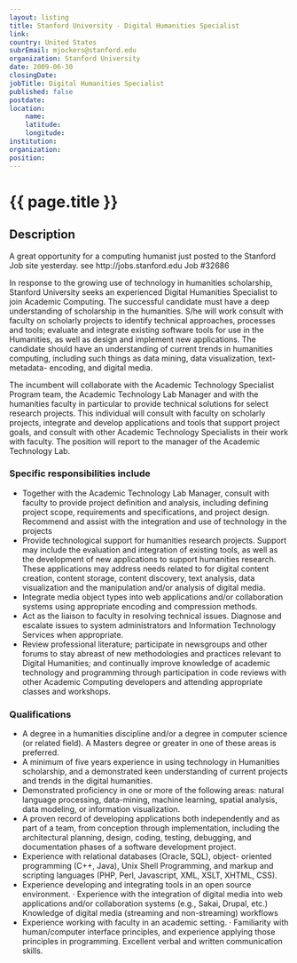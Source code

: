 ```yaml
---
layout: listing
title: Stanford University - Digital Humanities Specialist
link:
country: United States
subrEmail: mjockers@stanford.edu
organization: Stanford University 
date: 2009-06-30
closingDate: 
jobTitle: Digital Humanities Specialist
published: false
postdate:
location:
    name: 
    latitude: 
    longitude: 
institution: 
organization: 
position: 
--- 
```



# {{ page.title }}

## Description








<p>A great opportunity for a computing humanist just posted to the
Stanford Job site yesterday.  see http://jobs.stanford.edu Job #32686
</p>
<p>In response to the growing use of technology in humanities
scholarship, Stanford University seeks an experienced Digital
Humanities Specialist to join Academic Computing.  The successful
candidate must have a deep understanding of scholarship in the
humanities. S/he will work consult with faculty on scholarly projects
to identify technical approaches, processes and tools; evaluate and
integrate existing software tools for use in the Humanities, as well
as design and implement new applications.  The candidate should have
an understanding of current trends in humanities computing, including
such things as data mining, data visualization, text- metadata-
encoding, and digital media.
</p>
<p>
The incumbent will collaborate with the Academic Technology Specialist
Program team, the Academic Technology Lab Manager and with the
humanities faculty in particular to provide technical solutions for
select research projects. This individual will consult with faculty on
scholarly projects, integrate and develop applications and tools that
support project goals, and consult with other Academic Technology
Specialists in their work with faculty. The position will report to
the manager of the Academic Technology Lab.
</p>


<h3>Specific responsibilities include</h3>


<ul>
<li>Together with the Academic Technology Lab Manager, consult with
faculty to provide project definition and analysis, including defining
project scope, requirements and specifications, and project design.
Recommend and assist with the integration and use of technology in the
projects
</li>
<li>Provide technological support for humanities research projects.
Support may include the evaluation and integration of existing tools,
as well as the development of new applications to support humanities
research. These applications may address needs related to for digital
content creation, content storage, content discovery, text analysis,
data visualization and the manipulation and/or analysis of digital
media.
</li>
<li>Integrate media object types into web applications and/or
collaboration systems using appropriate encoding and compression
methods.
</li>
<li>Act as the liaison to faculty in resolving technical issues.
Diagnose and escalate issues to system administrators and Information
Technology Services when appropriate.
</li>
<li>Review professional literature; participate in newsgroups and
other forums to stay abreast of new methodologies and practices
relevant to Digital Humanities; and continually improve knowledge of
academic technology and programming through participation in code
reviews with other Academic Computing developers and attending
appropriate classes and workshops.
</li>
</ul>

<h3>Qualifications</h3>
<ul>
<li>A degree in a humanities discipline and/or a degree in computer
science (or related field). A Masters degree or greater in one of
these areas is preferred.
</li>
<li>
A minimum of five years experience in using technology in
Humanities scholarship, and a demonstrated keen understanding of
current projects and trends in the digital humanities.
</li>
<li>Demonstrated proficiency in one or more of the following areas:
natural language processing, data-mining, machine learning, spatial
analysis, data modeling, or information visualization.
</li>
<li>A proven record of developing applications both independently
and as part of a team, from conception through implementation,
including the architectural planning, design, coding, testing,
debugging, and documentation phases of a software development project.
</li>
<li>Experience with relational databases (Oracle, SQL), object-
oriented programming (C++, Java), Unix Shell Programming, and markup
and scripting languages (PHP, Perl, Javascript, XML, XSLT, XHTML, CSS).
</li>
<li>Experience developing and integrating tools in an open source
environment.
·     Experience with the integration of digital media into web
applications and/or collaboration systems (e.g., Sakai, Drupal, etc.)
Knowledge of digital media (streaming and non-streaming) workflows
</li>
<li>Experience working with faculty in an academic setting.
·     Familiarity with human/computer interface principles, and
experience applying those principles in programming.
Excellent verbal and written communication skills.
</li>
</ul>


